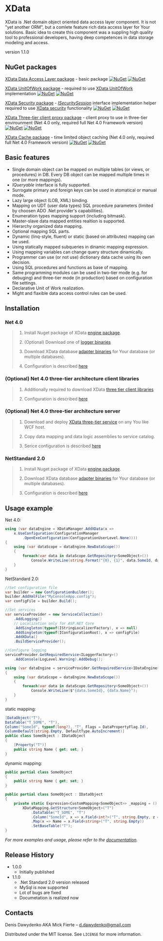 # XData
XData is .Net domain object oriented data access layer component. It is not "yet another ORM", but а comlete feature rich data access layer for Your solutions. Basic idea to create this component was a suppling high quality tool to professional developers, having deep competences in data storage modeling and access.

version 1.1.0
## NuGet packages

[XData Data Access Layer package](https://packages.nuget.org/packages/XData.DataAccessLayer/) - basic package
[![NuGet](https://img.shields.io/nuget/v/XData.DataAccessLayer.svg?style=plastic)]()
[![NuGet](https://img.shields.io/nuget/dt/XData.DataAccessLayer.svg?style=plastic)]()

[XData UnitOfWork package](https://packages.nuget.org/packages/XData.WorkSet/) - required to use [XData UnitOfWork](xref:unit_of_work.md) implementation
[![NuGet](https://img.shields.io/nuget/v/XData.WorkSet.svg?style=plastic)]()
[![NuGet](https://img.shields.io/nuget/dt/XData.WorkSet.svg?style=plastic)]()

[XData Security package](https://packages.nuget.org/packages/XData.Security.Abstractions/) - [_ISecuritySession_](xref:XData.Interfaces.ISecuritySession) interface implementation helper required to use [XData security](xref:security.md) functionality
[![NuGet](https://img.shields.io/nuget/v/XData.Security.Abstractions.svg?style=plastic)]()
[![NuGet](https://img.shields.io/nuget/dt/XData.Security.Abstractions.svg?style=plastic)]()

[XData Three-tier client proxy package](https://packages.nuget.org/packages/XData.Remote/) - client proxy to use in three-tier envirounment (Net 4.0 only, required full Net 4.0 Framework version)
[![NuGet](https://img.shields.io/nuget/v/XData.Remote.svg?style=plastic)]()
[![NuGet](https://img.shields.io/nuget/dt/XData.Remote.svg?style=plastic)]()

[XData Cache package](https://packages.nuget.org/packages/XData.Cache/) - time limited object caching (Net 4.0 only, required full Net 4.0 Framework version)
[![NuGet](https://img.shields.io/nuget/v/XData.Cache.svg?style=plastic)]()
[![NuGet](https://img.shields.io/nuget/dt/XData.Cache.svg?style=plastic)]()

## Basic features
* Single domain object can be mapped on multiple tables (or views, or procedures) in DB. Every DB object can be mapped multiple times in one (or more mappings).
* _IQueryable_ interface is fully supported.
* Surrogate primary and foreign keys can be used in atomatical or manual mode.
* Lazy large object (LOB, XML) binding.
* Mapping on UDT (user data types) SQL procedure parameters (limited by choosen ADO .Net provider's capabilities).
* Enumeration types mapping support (including bitmask).
* Master-slave data mapped entities realtion is supported.
* Hierarchy organized data mapping.
* Optional mapping SQL parts.
* Dynamic (linq-style, fluent) or static (based on attributes) mapping can be used.
* Using statically mapped subqueries in dinamic mapping expression.
* Using mapping variables can change query structure dinamically.
* Programmer can use (or not use) dictionary data cache using its own decision.
* Using SQL procedures and functions as base of mapping.
* Same programming modules can be used in two-tier mode (e.g. for debuging) and three-tier mode (in production) based on configuration file settings.
* Declarative Unit of Work realization.
* Might and flaxible data access control rules can be used.

## Installation

### Net 4.0

>1) Install Nuget package of XData [engine package](https://packages.nuget.org/packages/XDataFramework/).
>
>2) (Optional) Download one of [logger binaries](http://mickfierte.github.io/xdata/index.html#Net-4.0)
>
>3) Download XData database [adapter binaries](http://mickfierte.github.io/xdata/index.html#Net-4.0) for Your database (or multiple databases).
>
>4) Configuration is described [here](http://mickfierte.github.io/xdata)

### (Optional) Net 4.0 three-tier architecture client libraries

>1) Additionally required to download XData [three tier client libraries](http://mickfierte.github.io/xdata/index.html#Net-4.0)
>
>2) Configuration is described [here](http://mickfierte.github.io/xdata)

### (Optional) Net 4.0 three-tier architecture server

>1) Download and deploy [XData three-tier service](http://mickfierte.github.io/xdata/index.html#Net-4.0) on any You like WCF host.
>
>2) Copy data mapping and data logic assemblies to service catalog.
>
>3) Serice configuration is described [here](http://mickfierte.github.io/xdata)

### NetStandard 2.0

>1) Install Nuget package of XData [engine package](https://packages.nuget.org/packages/XData.NetStandard20.DataAccessLayer/).
>
>2) Download XData database [adapter binaries](http://mickfierte.github.io/xdata/index.html#Net-Standard-2.0) for Your database (or multiple databases).
>
>3) Configuration is described [here](http://mickfierte.github.io/xdata)


## Usage example
Net 4.0:
```csharp
using (var dataEngine = XDataManager.AddXData(x => 
	x.UseConfiguration(ConfigurationManager
		.OpenExeConfiguration(ConfigurationUserLevel.None))))
{
    using (var dataScope = dataEngine.NewDataScope())
    {
        foreach(var data in dataScope.GetRepository<SomeObject>())
            Console.WriteLine(string.Format("{0}, {1}", data.SomeId, data.Name));
    }                     
}
```
NetStandard 2.0:
```csharp
//Set configuration file
var builder = new ConfigurationBuilder();
builder.AddXmlFile("MyConsoleApp.config");
var configFile = builder.Build();

//Set services
var serviceProvider = new ServiceCollection()
    .AddLogging()
    // Localization only for ASP.NET Core
    .AddSingleton(typeof(IStringLocalizerFactory), x => null)
    .AddSingleton(typeof(IConfigurationRoot), x => configFile)
    .AddXData()
    .BuildServiceProvider();

//Configure logging
serviceProvider.GetRequiredService<ILoggerFactory>()
    .AddConsole(LogLevel.Warning).AddDebug();

using (var dataEngine = serviceProvider.GetRequiredService<IDataEngine>())
{
    using (var dataScope = dataEngine.NewDataScope())
    {
        foreach(var data in dataScope.GetRepository<SomeObject>())
            Console.WriteLine($"{data.SomeId}, {data.Name}");
    }
}
```
static mapping:
```csharp
[DataObject("T"),
DataTable("T_SOME", "T"),
Column("SomeId", typeof(long?), "T", Flags = DataPropertyFlag.Id),
ColumnDefault(string.Empty, DefaultType.AutoIncrement)]
public class SomeObject : IDataObject
{
    [Property("T")]
    public string Name { get; set; }
}
```
dynamic mapping:
```csharp
public partial class SomeObject
{
    public string Name { get; set; }
}
```
```csharp
public partial class SomeObject : IDataObject
{
    private static Expression<CustomMapping<SomeObject>> _mapping = () =>
        XDataMapping.GetStructure<SomeObject>("T")
            .DataTable("T_SOME", "T")
            .Column("SomeId", x => x.Field<int?>("T", string.Empty, z => z.Key()))
            .Map(x => Name = x.Field<string>("T", string.Empty))
            .SetBaseTable("T");
}
```

_For more examples and usage, please refer to the [documentation](http://mickfierte.github.io/xdata)._

## Release History

* 1.0.0
    * Initially published
* 1.1.0
    * .Net Standard 2.0 version released
	* MySql is now supported
	* Lot of bugs are fixed
	* Documetation is realized now

## Contacts

Denis Dawydenko AKA Mick Fierte – d.dawydenko@gmail.com

Distributed under the MIT license. See ``LICENSE`` for more information.